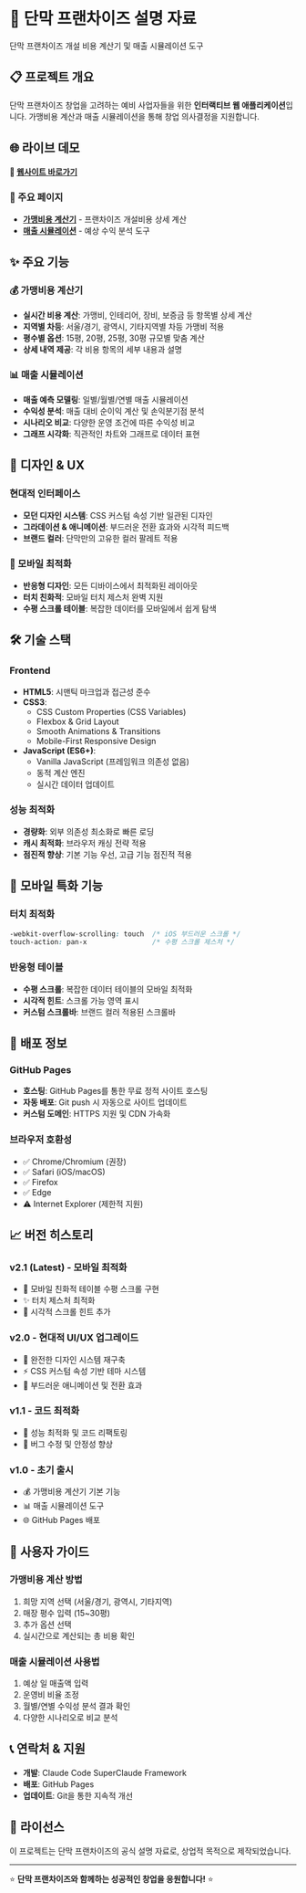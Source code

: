 # 🍺 단막 프랜차이즈 설명 자료

단막 프랜차이즈 개설 비용 계산기 및 매출 시뮬레이션 도구

## 📋 프로젝트 개요

단막 프랜차이즈 창업을 고려하는 예비 사업자들을 위한 **인터랙티브 웹 애플리케이션**입니다. 
가맹비용 계산과 매출 시뮬레이션을 통해 창업 의사결정을 지원합니다.

## 🌐 라이브 데모

**🔗 [웹사이트 바로가기](https://potato-chocolate.github.io/dnamak_Explanatory_materials/)**

### 📱 주요 페이지
- **[가맹비용 계산기](https://potato-chocolate.github.io/dnamak_Explanatory_materials/단막%20가맹비용.html)** - 프랜차이즈 개설비용 상세 계산
- **[매출 시뮬레이션](https://potato-chocolate.github.io/dnamak_Explanatory_materials/단막%20매출시뮬.html)** - 예상 수익 분석 도구

## ✨ 주요 기능

### 💰 가맹비용 계산기
- **실시간 비용 계산**: 가맹비, 인테리어, 장비, 보증금 등 항목별 상세 계산
- **지역별 차등**: 서울/경기, 광역시, 기타지역별 차등 가맹비 적용
- **평수별 옵션**: 15평, 20평, 25평, 30평 규모별 맞춤 계산
- **상세 내역 제공**: 각 비용 항목의 세부 내용과 설명

### 📊 매출 시뮬레이션
- **매출 예측 모델링**: 일별/월별/연별 매출 시뮬레이션
- **수익성 분석**: 매출 대비 순이익 계산 및 손익분기점 분석
- **시나리오 비교**: 다양한 운영 조건에 따른 수익성 비교
- **그래프 시각화**: 직관적인 차트와 그래프로 데이터 표현

## 🎨 디자인 & UX

### 현대적 인터페이스
- **모던 디자인 시스템**: CSS 커스텀 속성 기반 일관된 디자인
- **그라데이션 & 애니메이션**: 부드러운 전환 효과와 시각적 피드백
- **브랜드 컬러**: 단막만의 고유한 컬러 팔레트 적용

### 📱 모바일 최적화
- **반응형 디자인**: 모든 디바이스에서 최적화된 레이아웃
- **터치 친화적**: 모바일 터치 제스처 완벽 지원
- **수평 스크롤 테이블**: 복잡한 데이터를 모바일에서 쉽게 탐색

## 🛠️ 기술 스택

### Frontend
- **HTML5**: 시맨틱 마크업과 접근성 준수
- **CSS3**: 
  - CSS Custom Properties (CSS Variables)
  - Flexbox & Grid Layout
  - Smooth Animations & Transitions
  - Mobile-First Responsive Design
- **JavaScript (ES6+)**:
  - Vanilla JavaScript (프레임워크 의존성 없음)
  - 동적 계산 엔진
  - 실시간 데이터 업데이트

### 성능 최적화
- **경량화**: 외부 의존성 최소화로 빠른 로딩
- **캐시 최적화**: 브라우저 캐싱 전략 적용
- **점진적 향상**: 기본 기능 우선, 고급 기능 점진적 적용

## 📱 모바일 특화 기능

### 터치 최적화
```css
-webkit-overflow-scrolling: touch  /* iOS 부드러운 스크롤 */
touch-action: pan-x                /* 수평 스크롤 제스처 */
```

### 반응형 테이블
- **수평 스크롤**: 복잡한 데이터 테이블의 모바일 최적화
- **시각적 힌트**: 스크롤 가능 영역 표시
- **커스텀 스크롤바**: 브랜드 컬러 적용된 스크롤바

## 🚀 배포 정보

### GitHub Pages
- **호스팅**: GitHub Pages를 통한 무료 정적 사이트 호스팅
- **자동 배포**: Git push 시 자동으로 사이트 업데이트
- **커스텀 도메인**: HTTPS 지원 및 CDN 가속화

### 브라우저 호환성
- ✅ Chrome/Chromium (권장)
- ✅ Safari (iOS/macOS)
- ✅ Firefox
- ✅ Edge
- ⚠️ Internet Explorer (제한적 지원)

## 📈 버전 히스토리

### v2.1 (Latest) - 모바일 최적화
- 📱 모바일 친화적 테이블 수평 스크롤 구현
- ✨ 터치 제스처 최적화
- 🎨 시각적 스크롤 힌트 추가

### v2.0 - 현대적 UI/UX 업그레이드
- 🎨 완전한 디자인 시스템 재구축
- ⚡ CSS 커스텀 속성 기반 테마 시스템
- 🌟 부드러운 애니메이션 및 전환 효과

### v1.1 - 코드 최적화
- 🔧 성능 최적화 및 코드 리팩토링
- 🐛 버그 수정 및 안정성 향상

### v1.0 - 초기 출시
- 💰 가맹비용 계산기 기본 기능
- 📊 매출 시뮬레이션 도구
- 🌐 GitHub Pages 배포

## 👥 사용자 가이드

### 가맹비용 계산 방법
1. 희망 지역 선택 (서울/경기, 광역시, 기타지역)
2. 매장 평수 입력 (15~30평)
3. 추가 옵션 선택
4. 실시간으로 계산되는 총 비용 확인

### 매출 시뮬레이션 사용법
1. 예상 일 매출액 입력
2. 운영비 비율 조정
3. 월별/연별 수익성 분석 결과 확인
4. 다양한 시나리오로 비교 분석

## 📞 연락처 & 지원

- **개발**: Claude Code SuperClaude Framework
- **배포**: GitHub Pages
- **업데이트**: Git을 통한 지속적 개선

## 📄 라이선스

이 프로젝트는 단막 프랜차이즈의 공식 설명 자료로, 상업적 목적으로 제작되었습니다.

---

⭐ **단막 프랜차이즈와 함께하는 성공적인 창업을 응원합니다!** ⭐